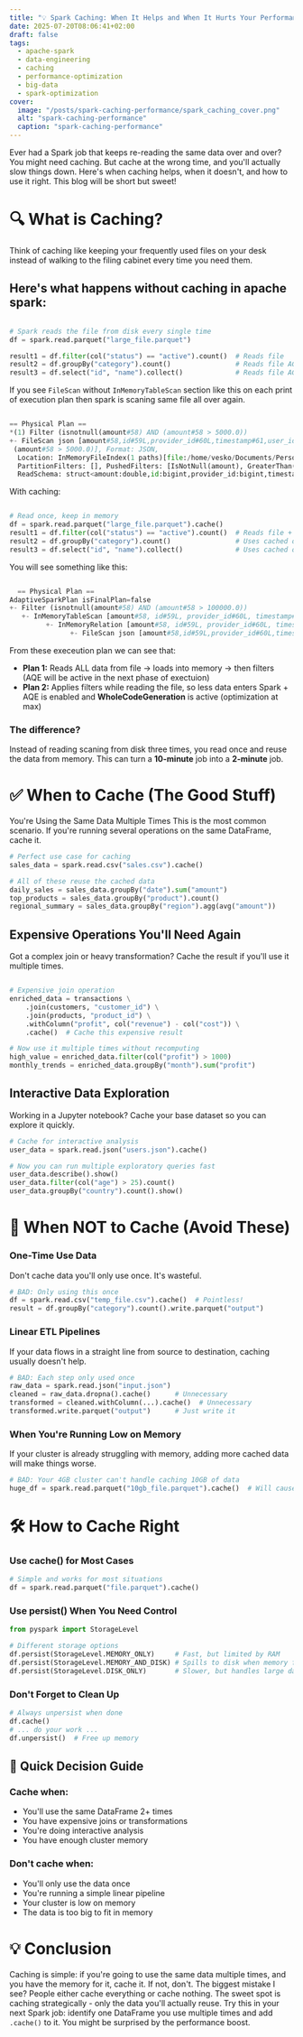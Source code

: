 ```yaml
---
title: "💡 Spark Caching: When It Helps and When It Hurts Your Performance 🔧"
date: 2025-07-20T08:06:41+02:00
draft: false
tags:
  - apache-spark
  - data-engineering
  - caching
  - performance-optimization
  - big-data
  - spark-optimization
cover:
  image: "/posts/spark-caching-performance/spark_caching_cover.png"
  alt: "spark-caching-performance"
  caption: "spark-caching-performance"
---
```


Ever had a Spark job that keeps re-reading the same data over and over? You might need caching. But cache at the wrong time, and you'll actually slow things down.
Here's when caching helps, when it doesn't, and how to use it right. This blog will be short but sweet!

# 🔍 What is Caching?
Think of caching like keeping your frequently used files on your desk instead of walking to the filing cabinet every time you need them.

## Here's what happens without caching in apache spark:

``` python

# Spark reads the file from disk every single time
df = spark.read.parquet("large_file.parquet")

result1 = df.filter(col("status") == "active").count()  # Reads file
result2 = df.groupBy("category").count()                # Reads file AGAIN
result3 = df.select("id", "name").collect()             # Reads file AGAIN

```

If you see `FileScan` without `InMemoryTableScan` section like this on each print of execution plan then spark is scaning same file all over again.

```python

== Physical Plan ==
*(1) Filter (isnotnull(amount#58) AND (amount#58 > 5000.0))
+- FileScan json [amount#58,id#59L,provider_id#60L,timestamp#61,user_id#62L] Batched: false, DataFilters: [isnotnull(amount#58), 
 (amount#58 > 5000.0)], Format: JSON, 
  Location: InMemoryFileIndex(1 paths)[file:/home/vesko/Documents/Personal/Projects/dummy-data-rust/output/tr..., 
  PartitionFilters: [], PushedFilters: [IsNotNull(amount), GreaterThan(amount,5000.0)], 
  ReadSchema: struct<amount:double,id:bigint,provider_id:bigint,timestamp:string,user_id:bigint>

```



With caching:

```python

# Read once, keep in memory
df = spark.read.parquet("large_file.parquet").cache()
result1 = df.filter(col("status") == "active").count()  # Reads file + caches
result2 = df.groupBy("category").count()                # Uses cached data
result3 = df.select("id", "name").collect()             # Uses cached data
```

You will see something like this:

```python

  == Physical Plan ==
AdaptiveSparkPlan isFinalPlan=false
+- Filter (isnotnull(amount#58) AND (amount#58 > 100000.0))
   +- InMemoryTableScan [amount#58, id#59L, provider_id#60L, timestamp#61, user_id#62L], [isnotnull(amount#58), (amount#58 > 100000.0)]
         +- InMemoryRelation [amount#58, id#59L, provider_id#60L, timestamp#61, user_id#62L], StorageLevel(disk, memory, deserialized, 1 replicas)
               +- FileScan json [amount#58,id#59L,provider_id#60L,timestamp#61,user_id#62L] Batched: false, DataFilters: [], Format: JSON, Location: InMemoryFileIndex(1 paths)[file:/home/vesko/Documents/Personal/Projects/dummy-data-rust/output/tr..., PartitionFilters: [], PushedFilters: [], ReadSchema: struct<amount:double,id:bigint,provider_id:bigint,timestamp:string,user_id:bigint>

```

From these execeution plan we can see that:

- **Plan 1:** Reads ALL data from file → loads into memory → then filters (AQE will be active in the next phase of exectuion)
- **Plan 2:** Applies filters while reading the file, so less data enters Spark + AQE is enabled and **WholeCodeGeneration** is active (optimization at max)

### The difference? 

Instead of reading scaning from disk three times, you read once and reuse the data from memory. This can turn a **10-minute** job into a **2-minute** job.

# ✅ When to Cache (The Good Stuff)

You're Using the Same Data Multiple Times
This is the most common scenario. If you're running several operations on the same DataFrame, cache it.

```python
# Perfect use case for caching
sales_data = spark.read.csv("sales.csv").cache()

# All of these reuse the cached data
daily_sales = sales_data.groupBy("date").sum("amount")
top_products = sales_data.groupBy("product").count()
regional_summary = sales_data.groupBy("region").agg(avg("amount"))
```

## Expensive Operations You'll Need Again
Got a complex join or heavy transformation? Cache the result if you'll use it multiple times.

```python

# Expensive join operation
enriched_data = transactions \
    .join(customers, "customer_id") \
    .join(products, "product_id") \
    .withColumn("profit", col("revenue") - col("cost")) \
    .cache()  # Cache this expensive result

# Now use it multiple times without recomputing
high_value = enriched_data.filter(col("profit") > 1000)
monthly_trends = enriched_data.groupBy("month").sum("profit")

```

## Interactive Data Exploration
Working in a Jupyter notebook? Cache your base dataset so you can explore it quickly.

```python
# Cache for interactive analysis
user_data = spark.read.json("users.json").cache()

# Now you can run multiple exploratory queries fast
user_data.describe().show()
user_data.filter(col("age") > 25).count()
user_data.groupBy("country").count().show()
```


# 🚫 When NOT to Cache (Avoid These)

### One-Time Use Data
Don't cache data you'll only use once. It's wasteful.

```python
# BAD: Only using this once
df = spark.read.csv("temp_file.csv").cache()  # Pointless!
result = df.groupBy("category").count().write.parquet("output")
```


### Linear ETL Pipelines
If your data flows in a straight line from source to destination, caching usually doesn't help.


```python
# BAD: Each step only used once
raw_data = spark.read.json("input.json")
cleaned = raw_data.dropna().cache()      # Unnecessary
transformed = cleaned.withColumn(...).cache()  # Unnecessary  
transformed.write.parquet("output")      # Just write it
```

### When You're Running Low on Memory
If your cluster is already struggling with memory, adding more cached data will make things worse.

```python
# BAD: Your 4GB cluster can't handle caching 10GB of data
huge_df = spark.read.parquet("10gb_file.parquet").cache()  # Will cause problems
```


# 🛠️ How to Cache Right

### Use cache() for Most Cases

```python
# Simple and works for most situations
df = spark.read.parquet("file.parquet").cache()
```

### Use persist() When You Need Control

```python
from pyspark import StorageLevel

# Different storage options
df.persist(StorageLevel.MEMORY_ONLY)     # Fast, but limited by RAM
df.persist(StorageLevel.MEMORY_AND_DISK) # Spills to disk when memory full  
df.persist(StorageLevel.DISK_ONLY)       # Slower, but handles large data
```

### Don't Forget to Clean Up

```python
# Always unpersist when done
df.cache()
# ... do your work ...
df.unpersist()  # Free up memory
```


## 🎯 Quick Decision Guide
### Cache when:

- You'll use the same DataFrame 2+ times
- You have expensive joins or transformations
- You're doing interactive analysis
- You have enough cluster memory

### Don't cache when:

- You'll only use the data once
- You're running a simple linear pipeline
- Your cluster is low on memory
- The data is too big to fit in memory

# 💡 Conclusion
Caching is simple: if you're going to use the same data multiple times, and you have the memory for it, cache it. If not, don't.
The biggest mistake I see? People either cache everything or cache nothing. The sweet spot is caching strategically - only the data you'll actually reuse.
Try this in your next Spark job: identify one DataFrame you use multiple times and add `.cache()` to it. You might be surprised by the performance boost.

